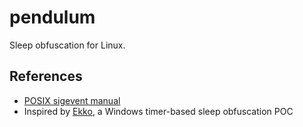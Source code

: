 # pendulum

Sleep obfuscation for Linux.

## References

* [POSIX sigevent manual](https://man7.org/linux/man-pages/man7/sigevent.7.html)
* Inspired by [Ekko](https://github.com/Cracked5pider/Ekko), a Windows timer-based sleep obfuscation POC
